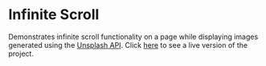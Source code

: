 # Infinite Scroll
Demonstrates infinite scroll functionality on a page while displaying images generated using the <a href="https://unsplash.com/developers">Unsplash API</a>. Click <a href="https://xiaoey.github.io/infinite-scroll/">here</a> to see a live version of the project.
